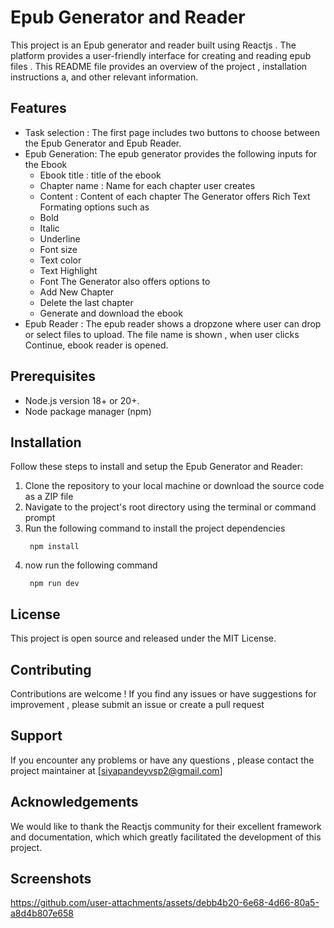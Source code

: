 # Epub Generator and Reader

This project is an Epub generator and reader built using Reactjs . The platform provides a user-friendly interface for creating and reading epub files . This README file provides an overview of the project , installation instructions a, and other relevant information.

## Features
 - Task selection : The first page includes two buttons to choose between the Epub Generator and Epub Reader.
 - Epub Generation: The epub generator provides the following inputs for the Ebook
      - Ebook title : title of the ebook
      - Chapter name : Name for each chapter user creates
      - Content : Content of each chapter
   The Generator offers Rich Text Formating options such as
      - Bold
      - Italic
      - Underline
      - Font size
      - Text color
      - Text Highlight
      - Font
   The Generator also offers options to
      - Add New Chapter
      - Delete the last chapter
      - Generate and download the ebook
  - Epub Reader : The epub reader shows a dropzone where user can drop or select files to upload. The file name is shown , when user clicks Continue, ebook reader is opened.

## Prerequisites
- Node.js version 18+ or 20+.
- Node package manager (npm)
  
## Installation 
Follow these steps to install and setup the Epub Generator and Reader:
1. Clone the repository to your local machine or download the source code as a ZIP file
2. Navigate to the project's root directory using the terminal or command prompt
3. Run the following command to install the project dependencies
   ```
    npm install
   ```
4. now run the following command
   ```
    npm run dev
   ```

## License
This project is open source and released under the MIT License.

## Contributing 
Contributions are welcome ! If you find any issues or have suggestions for improvement , please submit an issue or create a pull request

## Support 
If you encounter any problems or have any questions , please contact the project maintainer at [siyapandeyvsp2@gmail.com]

## Acknowledgements 
We would like to thank the Reactjs  community for their excellent framework and documentation, which which greatly facilitated the development of this project.

## Screenshots 

https://github.com/user-attachments/assets/debb4b20-6e68-4d66-80a5-a8d4b807e658

